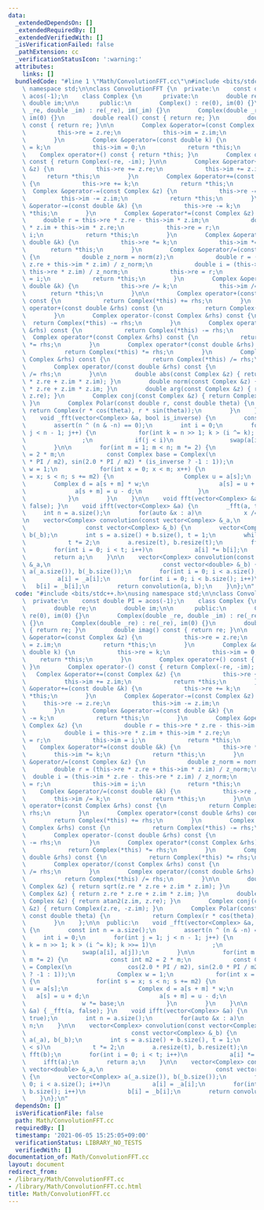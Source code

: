 ```yaml
---
data:
  _extendedDependsOn: []
  _extendedRequiredBy: []
  _extendedVerifiedWith: []
  _isVerificationFailed: false
  _pathExtension: cc
  _verificationStatusIcon: ':warning:'
  attributes:
    links: []
  bundledCode: "#line 1 \"Math/ConvolutionFFT.cc\"\n#include <bits/stdc++.h>\nusing\
    \ namespace std;\n\nclass ConvolutionFFT {\n  private:\n    const double PI =\
    \ acos(-1);\n    class Complex {\n      private:\n        double re;\n       \
    \ double im;\n\n      public:\n        Complex() : re(0), im(0) {}\n        Complex(double\
    \ _re, double _im) : re(_re), im(_im) {}\n        Complex(double _re) : re(_re),\
    \ im(0) {}\n        double real() const { return re; }\n        double imag()\
    \ const { return re; }\n\n        Complex &operator=(const Complex &z) {\n   \
    \         this->re = z.re;\n            this->im = z.im;\n            return *this;\n\
    \        }\n        Complex &operator=(const double k) {\n            this->re\
    \ = k;\n            this->im = 0;\n            return *this;\n        }\n    \
    \    Complex operator+() const { return *this; }\n        Complex operator-()\
    \ const { return Complex(-re, -im); }\n\n        Complex &operator+=(const Complex\
    \ &z) {\n            this->re += z.re;\n            this->im += z.im;\n      \
    \      return *this;\n        }\n        Complex &operator+=(const double &k)\
    \ {\n            this->re += k;\n            return *this;\n        }\n      \
    \  Complex &operator-=(const Complex &z) {\n            this->re -= z.re;\n  \
    \          this->im -= z.im;\n            return *this;\n        }\n        Complex\
    \ &operator-=(const double &k) {\n            this->re -= k;\n            return\
    \ *this;\n        }\n        Complex &operator*=(const Complex &z) {\n       \
    \     double r = this->re * z.re - this->im * z.im;\n            double i = this->re\
    \ * z.im + this->im * z.re;\n            this->re = r;\n            this->im =\
    \ i;\n            return *this;\n        }\n        Complex &operator*=(const\
    \ double &k) {\n            this->re *= k;\n            this->im *= k;\n     \
    \       return *this;\n        }\n        Complex &operator/=(const Complex &z)\
    \ {\n            double z_norm = norm(z);\n            double r = (this->re *\
    \ z.re + this->im * z.im) / z_norm;\n            double i = (this->im * z.re -\
    \ this->re * z.im) / z_norm;\n            this->re = r;\n            this->im\
    \ = i;\n            return *this;\n        }\n        Complex &operator/=(const\
    \ double &k) {\n            this->re /= k;\n            this->im /= k;\n     \
    \       return *this;\n        }\n\n        Complex operator+(const Complex &rhs)\
    \ const {\n            return Complex(*this) += rhs;\n        }\n        Complex\
    \ operator+(const double &rhs) const {\n            return Complex(*this) += rhs;\n\
    \        }\n        Complex operator-(const Complex &rhs) const {\n          \
    \  return Complex(*this) -= rhs;\n        }\n        Complex operator-(const double\
    \ &rhs) const {\n            return Complex(*this) -= rhs;\n        }\n      \
    \  Complex operator*(const Complex &rhs) const {\n            return Complex(*this)\
    \ *= rhs;\n        }\n        Complex operator*(const double &rhs) const {\n \
    \           return Complex(*this) *= rhs;\n        }\n        Complex operator/(const\
    \ Complex &rhs) const {\n            return Complex(*this) /= rhs;\n        }\n\
    \        Complex operator/(const double &rhs) const {\n            return Complex(*this)\
    \ /= rhs;\n        }\n\n        double abs(const Complex &z) { return sqrt(z.re\
    \ * z.re + z.im * z.im); }\n        double norm(const Complex &z) { return z.re\
    \ * z.re + z.im * z.im; }\n        double arg(const Complex &z) { return atan2(z.im,\
    \ z.re); }\n        Complex conj(const Complex &z) { return Complex(z.re, -z.im);\
    \ }\n        Complex Polar(const double r, const double theta) {\n           \
    \ return Complex(r * cos(theta), r * sin(theta));\n        }\n    };\n\n  public:\n\
    \    void _fft(vector<Complex> &a, bool is_inverse) {\n        const int n = a.size();\n\
    \        assert(n ^ (n & -n) == 0);\n        int i = 0;\n        for(int j = 1;\
    \ j < n - 1; j++) {\n            for(int k = n >> 1; k > (i ^= k); k >>= 1)\n\
    \                ;\n            if(j < i)\n                swap(a[i], a[j]);\n\
    \        }\n\n        for(int m = 1; m < n; m *= 2) {\n            const int m2\
    \ = 2 * m;\n            const Complex base = Complex(\n                cos(2.0\
    \ * PI / m2), sin(2.0 * PI / m2) * (is_inverse ? -1 : 1));\n            Complex\
    \ w = 1;\n            for(int x = 0; x < m; x++) {\n                for(int s\
    \ = x; s < n; s += m2) {\n                    Complex u = a[s];\n            \
    \        Complex d = a[s + m] * w;\n                    a[s] = u + d;\n      \
    \              a[s + m] = u - d;\n                }\n                w *= base;\n\
    \            }\n        }\n    }\n\n    void fft(vector<Complex> &a) { _fft(a,\
    \ false); }\n    void ifft(vector<Complex> &a) {\n        _fft(a, true);\n   \
    \     int n = a.size();\n        for(auto &x : a)\n            x /= n;\n    }\n\
    \n    vector<Complex> convolution(const vector<Complex> &_a,\n               \
    \                 const vector<Complex> &_b) {\n        vector<Complex> a(_a),\
    \ b(_b);\n        int s = a.size() + b.size(), t = 1;\n        while(t < s)\n\
    \            t *= 2;\n        a.resize(t), b.resize(t);\n        fft(a), fft(b);\n\
    \        for(int i = 0; i < t; i++)\n            a[i] *= b[i];\n        ifft(a);\n\
    \        return a;\n    }\n\n    vector<Complex> convolution(const vector<double>\
    \ &_a,\n                                const vector<double> &_b) {\n        vector<Complex>\
    \ a(_a.size()), b(_b.size());\n        for(int i = 0; i < a.size(); i++)\n   \
    \         a[i] = _a[i];\n        for(int i = 0; i < b.size(); i++)\n         \
    \   b[i] = _b[i];\n        return convolution(a, b);\n    }\n};\n"
  code: "#include <bits/stdc++.h>\nusing namespace std;\n\nclass ConvolutionFFT {\n\
    \  private:\n    const double PI = acos(-1);\n    class Complex {\n      private:\n\
    \        double re;\n        double im;\n\n      public:\n        Complex() :\
    \ re(0), im(0) {}\n        Complex(double _re, double _im) : re(_re), im(_im)\
    \ {}\n        Complex(double _re) : re(_re), im(0) {}\n        double real() const\
    \ { return re; }\n        double imag() const { return re; }\n\n        Complex\
    \ &operator=(const Complex &z) {\n            this->re = z.re;\n            this->im\
    \ = z.im;\n            return *this;\n        }\n        Complex &operator=(const\
    \ double k) {\n            this->re = k;\n            this->im = 0;\n        \
    \    return *this;\n        }\n        Complex operator+() const { return *this;\
    \ }\n        Complex operator-() const { return Complex(-re, -im); }\n\n     \
    \   Complex &operator+=(const Complex &z) {\n            this->re += z.re;\n \
    \           this->im += z.im;\n            return *this;\n        }\n        Complex\
    \ &operator+=(const double &k) {\n            this->re += k;\n            return\
    \ *this;\n        }\n        Complex &operator-=(const Complex &z) {\n       \
    \     this->re -= z.re;\n            this->im -= z.im;\n            return *this;\n\
    \        }\n        Complex &operator-=(const double &k) {\n            this->re\
    \ -= k;\n            return *this;\n        }\n        Complex &operator*=(const\
    \ Complex &z) {\n            double r = this->re * z.re - this->im * z.im;\n \
    \           double i = this->re * z.im + this->im * z.re;\n            this->re\
    \ = r;\n            this->im = i;\n            return *this;\n        }\n    \
    \    Complex &operator*=(const double &k) {\n            this->re *= k;\n    \
    \        this->im *= k;\n            return *this;\n        }\n        Complex\
    \ &operator/=(const Complex &z) {\n            double z_norm = norm(z);\n    \
    \        double r = (this->re * z.re + this->im * z.im) / z_norm;\n          \
    \  double i = (this->im * z.re - this->re * z.im) / z_norm;\n            this->re\
    \ = r;\n            this->im = i;\n            return *this;\n        }\n    \
    \    Complex &operator/=(const double &k) {\n            this->re /= k;\n    \
    \        this->im /= k;\n            return *this;\n        }\n\n        Complex\
    \ operator+(const Complex &rhs) const {\n            return Complex(*this) +=\
    \ rhs;\n        }\n        Complex operator+(const double &rhs) const {\n    \
    \        return Complex(*this) += rhs;\n        }\n        Complex operator-(const\
    \ Complex &rhs) const {\n            return Complex(*this) -= rhs;\n        }\n\
    \        Complex operator-(const double &rhs) const {\n            return Complex(*this)\
    \ -= rhs;\n        }\n        Complex operator*(const Complex &rhs) const {\n\
    \            return Complex(*this) *= rhs;\n        }\n        Complex operator*(const\
    \ double &rhs) const {\n            return Complex(*this) *= rhs;\n        }\n\
    \        Complex operator/(const Complex &rhs) const {\n            return Complex(*this)\
    \ /= rhs;\n        }\n        Complex operator/(const double &rhs) const {\n \
    \           return Complex(*this) /= rhs;\n        }\n\n        double abs(const\
    \ Complex &z) { return sqrt(z.re * z.re + z.im * z.im); }\n        double norm(const\
    \ Complex &z) { return z.re * z.re + z.im * z.im; }\n        double arg(const\
    \ Complex &z) { return atan2(z.im, z.re); }\n        Complex conj(const Complex\
    \ &z) { return Complex(z.re, -z.im); }\n        Complex Polar(const double r,\
    \ const double theta) {\n            return Complex(r * cos(theta), r * sin(theta));\n\
    \        }\n    };\n\n  public:\n    void _fft(vector<Complex> &a, bool is_inverse)\
    \ {\n        const int n = a.size();\n        assert(n ^ (n & -n) == 0);\n   \
    \     int i = 0;\n        for(int j = 1; j < n - 1; j++) {\n            for(int\
    \ k = n >> 1; k > (i ^= k); k >>= 1)\n                ;\n            if(j < i)\n\
    \                swap(a[i], a[j]);\n        }\n\n        for(int m = 1; m < n;\
    \ m *= 2) {\n            const int m2 = 2 * m;\n            const Complex base\
    \ = Complex(\n                cos(2.0 * PI / m2), sin(2.0 * PI / m2) * (is_inverse\
    \ ? -1 : 1));\n            Complex w = 1;\n            for(int x = 0; x < m; x++)\
    \ {\n                for(int s = x; s < n; s += m2) {\n                    Complex\
    \ u = a[s];\n                    Complex d = a[s + m] * w;\n                 \
    \   a[s] = u + d;\n                    a[s + m] = u - d;\n                }\n\
    \                w *= base;\n            }\n        }\n    }\n\n    void fft(vector<Complex>\
    \ &a) { _fft(a, false); }\n    void ifft(vector<Complex> &a) {\n        _fft(a,\
    \ true);\n        int n = a.size();\n        for(auto &x : a)\n            x /=\
    \ n;\n    }\n\n    vector<Complex> convolution(const vector<Complex> &_a,\n  \
    \                              const vector<Complex> &_b) {\n        vector<Complex>\
    \ a(_a), b(_b);\n        int s = a.size() + b.size(), t = 1;\n        while(t\
    \ < s)\n            t *= 2;\n        a.resize(t), b.resize(t);\n        fft(a),\
    \ fft(b);\n        for(int i = 0; i < t; i++)\n            a[i] *= b[i];\n   \
    \     ifft(a);\n        return a;\n    }\n\n    vector<Complex> convolution(const\
    \ vector<double> &_a,\n                                const vector<double> &_b)\
    \ {\n        vector<Complex> a(_a.size()), b(_b.size());\n        for(int i =\
    \ 0; i < a.size(); i++)\n            a[i] = _a[i];\n        for(int i = 0; i <\
    \ b.size(); i++)\n            b[i] = _b[i];\n        return convolution(a, b);\n\
    \    }\n};\n"
  dependsOn: []
  isVerificationFile: false
  path: Math/ConvolutionFFT.cc
  requiredBy: []
  timestamp: '2021-06-05 15:25:05+09:00'
  verificationStatus: LIBRARY_NO_TESTS
  verifiedWith: []
documentation_of: Math/ConvolutionFFT.cc
layout: document
redirect_from:
- /library/Math/ConvolutionFFT.cc
- /library/Math/ConvolutionFFT.cc.html
title: Math/ConvolutionFFT.cc
---
```

